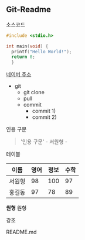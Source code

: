 ## Git-Readme

소스코드

```c
#include <stdio.h>

int main(void) {
  printf("Hello World!");
  return 0;
  }
  ```
  
  
[네이버 주소](https://naver.com)

* git
  * git clone
  * pull
  * commit
    * commit 1)
    * commit 2)


인용 구문
> '인용 구문' - 서원형 -


테이블

이름|영어|정보|수학
---|---|---|---|
서원형|98|100|97|
홍길동|97|78|89|

**원형** ~~원형~~

강조



README.md

